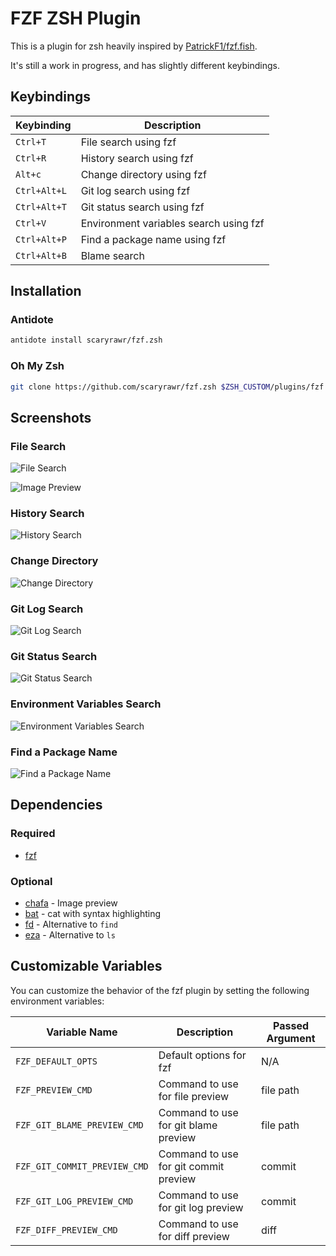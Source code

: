 # FZF ZSH Plugin

This is a plugin for zsh heavily inspired by [PatrickF1/fzf.fish](https://github.com/PatrickF1/fzf.fish).

It's still a work in progress, and has slightly different keybindings.

## Keybindings

| Keybinding   | Description                            |
| ------------ | -------------------------------------- |
| `Ctrl+T`     | File search using fzf                  |
| `Ctrl+R`     | History search using fzf               |
| `Alt+c`      | Change directory using fzf             |
| `Ctrl+Alt+L` | Git log search using fzf               |
| `Ctrl+Alt+T` | Git status search using fzf            |
| `Ctrl+V`     | Environment variables search using fzf |
| `Ctrl+Alt+P` | Find a package name using fzf          |
| `Ctrl+Alt+B` | Blame search                           |

## Installation

### Antidote

```sh
antidote install scaryrawr/fzf.zsh
```

### Oh My Zsh

```sh
git clone https://github.com/scaryrawr/fzf.zsh $ZSH_CUSTOM/plugins/fzf
```

## Screenshots

### File Search

![File Search](assets/file_search.png)

![Image Preview](assets/image_preview.png)

### History Search

![History Search](assets/history_search.png)

### Change Directory

![Change Directory](assets/change_directory.png)

### Git Log Search

![Git Log Search](assets/git_log_search.png)

### Git Status Search

![Git Status Search](assets/git_status_search.png)

### Environment Variables Search

![Environment Variables Search](assets/env_vars_search.png)

### Find a Package Name

![Find a Package Name](assets/find_package_name.png)

## Dependencies

### Required

- [fzf](https://github.com/junegunn/fzf)

### Optional

- [chafa](https://github.com/hpjansson/chafa) - Image preview
- [bat](https://github.com/sharkdp/bat) - cat with syntax highlighting
- [fd](https://github.com/sharkdp/fd) - Alternative to `find`
- [eza](https://github.com/eza-community/eza) - Alternative to `ls`

## Customizable Variables

You can customize the behavior of the fzf plugin by setting the following environment variables:

| Variable Name                | Description                           | Passed Argument |
| ---------------------------- | ------------------------------------- | --------------- |
| `FZF_DEFAULT_OPTS`           | Default options for fzf               | N/A             |
| `FZF_PREVIEW_CMD`            | Command to use for file preview       | file path       |
| `FZF_GIT_BLAME_PREVIEW_CMD`  | Command to use for git blame preview  | file path       |
| `FZF_GIT_COMMIT_PREVIEW_CMD` | Command to use for git commit preview | commit          |
| `FZF_GIT_LOG_PREVIEW_CMD`    | Command to use for git log preview    | commit          |
| `FZF_DIFF_PREVIEW_CMD`       | Command to use for diff preview       | diff            |
